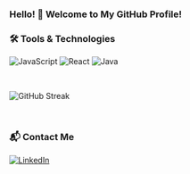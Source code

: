 ### Hello! 👋 Welcome to My GitHub Profile!

### 🛠 Tools & Technologies
![JavaScript](https://img.shields.io/badge/-JavaScript-05122A?style=for-the-badge&logo=javascript&logoColor=F7DF1E)
![React](https://img.shields.io/badge/-React-05122A?style=for-the-badge&logo=react&logoColor=61DAFB)
![Java](https://img.shields.io/badge/-Java-05122A?style=for-the-badge&logo=java&logoColor=white)

<br>

![GitHub Streak](https://github-readme-streak-stats.herokuapp.com/?user=kristoferbirgir&theme=tokyonight)

<br>

### 📬 Contact Me
[![LinkedIn](https://img.shields.io/badge/LinkedIn-blue?logo=linkedin&logoColor=white)](https://www.linkedin.com/in/kristoferbirgir/)

